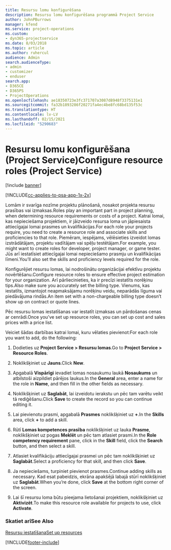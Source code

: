 ```yaml
---
title: Resursu lomu konfigurēšana
description: Resursu lomu konfigurēšana programmā Project Service
author: JohnPBurrows
manager: kfend
ms.service: project-operations
ms.custom:
- dyn365-projectservice
ms.date: 8/03/2018
ms.topic: article
ms.author: ruhercul
audience: Admin
search.audienceType:
- admin
- customizer
- enduser
search.app:
- D365CE
- D365PS
- ProjectOperations
ms.openlocfilehash: ae18350723e3fc371707a3087d8948f3375131e1
ms.sourcegitcommit: fa32b1893286f20271fa4ec4be8fc68bd135f53c
ms.translationtype: HT
ms.contentlocale: lv-LV
ms.lasthandoff: 02/15/2021
ms.locfileid: "5290683"
---
```

# <a name="configure-resource-roles-project-service"></a><span data-ttu-id="cda41-103">Resursu lomu konfigurēšana (Project Service)</span><span class="sxs-lookup"><span data-stu-id="cda41-103">Configure resource roles (Project Service)</span></span>

[!include [banner](../includes/psa-now-project-operations.md)]

[!INCLUDE[cc-applies-to-psa-app-1x-2x](../includes/cc-applies-to-psa-app-1x-2x.md)]

<span data-ttu-id="cda41-104">Lomām ir svarīga nozīme projektu plānošanā, nosakot projekta resursu prasības vai izmaksas.</span><span class="sxs-lookup"><span data-stu-id="cda41-104">Roles play an important part in project planning, when determining resource requirements or costs of a project.</span></span> <span data-ttu-id="cda41-105">Katrai lomai, kas nepieciešama projektiem, ir jāizveido resursa loma un jāpiesaista attiecīgajai lomai prasmes un kvalifikācijas.</span><span class="sxs-lookup"><span data-stu-id="cda41-105">For each role your projects require, you need to create a resource role and associate skills and proficiencies to that role.</span></span> <span data-ttu-id="cda41-106">Piemēram, iespējams, vēlēsieties izveidot lomas izstrādātājam, projektu vadītājam vai spēļu testētājam.</span><span class="sxs-lookup"><span data-stu-id="cda41-106">For example, you might want to create roles for developer, project manager, or game tester.</span></span> <span data-ttu-id="cda41-107">Jūs arī iestatīsiet attiecīgajai lomai nepieciešamo prasmju un kvalifikācijas līmeni.</span><span class="sxs-lookup"><span data-stu-id="cda41-107">You’ll also set the skills and proficiency levels required for the role.</span></span>  
  
 <span data-ttu-id="cda41-108">Konfigurējiet resursu lomas, lai nodrošinātu organizācijai efektīvu projektu novērtēšanu.</span><span class="sxs-lookup"><span data-stu-id="cda41-108">Configure resource roles to ensure effective project estimation for your organization.</span></span>  <span data-ttu-id="cda41-109">Arī pārliecinieties, ka ir precīzi iestatīts norēķinu tips.</span><span class="sxs-lookup"><span data-stu-id="cda41-109">Also make sure you accurately set the billing type.</span></span> <span data-ttu-id="cda41-110">Vienums, kas iestatīts, izmantojot neapmaksājamu norēķinu veidu, neparādās līguma vai piedāvājuma rindās.</span><span class="sxs-lookup"><span data-stu-id="cda41-110">An item set with a non-chargeable billing type doesn’t show up on contract or quote lines.</span></span>  
  
 <span data-ttu-id="cda41-111">Pēc resursu lomas iestatīšanas var iestatīt izmaksas un pārdošanas cenas ar cenrādi.</span><span class="sxs-lookup"><span data-stu-id="cda41-111">Once you’ve set up resource roles, you can set up cost and sales prices with a price list.</span></span>  
  
 <span data-ttu-id="cda41-112">Veiciet šādas darbības katrai lomai, kuru vēlaties pievienot:</span><span class="sxs-lookup"><span data-stu-id="cda41-112">For each role you want to add, do the following:</span></span>  
  
1.  <span data-ttu-id="cda41-113">Dodieties uz **Project Service > Resursu lomas**.</span><span class="sxs-lookup"><span data-stu-id="cda41-113">Go to **Project Service > Resource Roles**.</span></span>  
  
2.  <span data-ttu-id="cda41-114">Noklikšķiniet uz **Jauns**.</span><span class="sxs-lookup"><span data-stu-id="cda41-114">Click **New**.</span></span>  
  
3.  <span data-ttu-id="cda41-115">Apgabalā **Vispārīgi** ievadiet lomas nosaukumu laukā **Nosaukums** un atbilstoši aizpildiet pārējos laukus.</span><span class="sxs-lookup"><span data-stu-id="cda41-115">In the **General** area, enter a name for the role in **Name**, and then fill in the other fields as necessary.</span></span>  
  
4.  <span data-ttu-id="cda41-116">Noklikšķiniet uz **Saglabāt**, lai izveidotu ierakstu un pēc tam varētu veikt tā rediģēšanu.</span><span class="sxs-lookup"><span data-stu-id="cda41-116">Click **Save** to create the record so you can continue editing it.</span></span>  
  
5.  <span data-ttu-id="cda41-117">Lai pievienotu prasmi, apgabalā **Prasmes** noklikšķiniet uz **+**.</span><span class="sxs-lookup"><span data-stu-id="cda41-117">In the **Skills** area, click **+** to add a skill.</span></span>  
  
6.  <span data-ttu-id="cda41-118">Rūtī **Lomas kompetences prasība** noklikšķiniet uz lauka **Prasme**, noklikšķiniet uz pogas **Meklēt** un pēc tam atlasiet prasmi.</span><span class="sxs-lookup"><span data-stu-id="cda41-118">In the **Role competency requirement** pane, click in the **Skill** field, click the **Search** button, and then select a skill.</span></span>  
  
7.  <span data-ttu-id="cda41-119">Atlasiet kvalifikāciju attiecīgajai prasmei un pēc tam noklikšķiniet uz **Saglabāt**.</span><span class="sxs-lookup"><span data-stu-id="cda41-119">Select a proficiency for that skill, and then click **Save**.</span></span>  
  
8.  <span data-ttu-id="cda41-120">Ja nepieciešams, turpiniet pievienot prasmes.</span><span class="sxs-lookup"><span data-stu-id="cda41-120">Continue adding skills as necessary.</span></span> <span data-ttu-id="cda41-121">Kad esat pabeidzis, ekrāna apakšējā labajā stūrī noklikšķiniet uz **Saglabāt**.</span><span class="sxs-lookup"><span data-stu-id="cda41-121">When you’re done, click **Save** at the bottom right corner of the screen.</span></span>  
  
9. <span data-ttu-id="cda41-122">Lai šī resursu loma būtu pieejama lietošanai projektiem, noklikšķiniet uz **Aktivizēt**.</span><span class="sxs-lookup"><span data-stu-id="cda41-122">To make this resource role available for projects to use, click **Activate**.</span></span>  
  
### <a name="see-also"></a><span data-ttu-id="cda41-123">Skatiet arī</span><span class="sxs-lookup"><span data-stu-id="cda41-123">See Also</span></span>  
 [<span data-ttu-id="cda41-124">Resursu iestatīšana</span><span class="sxs-lookup"><span data-stu-id="cda41-124">Set up resources</span></span>](../psa/set-up-resources.md)


[!INCLUDE[footer-include](../includes/footer-banner.md)]